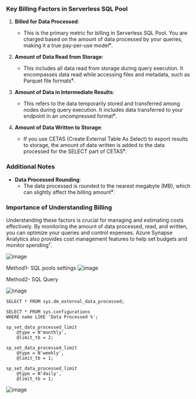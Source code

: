 ### Key Billing Factors in Serverless SQL Pool

1. **Billed for Data Processed**:
   - This is the primary metric for billing in Serverless SQL Pool. You are charged based on the amount of data processed by your queries, making it a true pay-per-use model⁸.

2. **Amount of Data Read from Storage**:
   - This includes all data read from storage during query execution. It encompasses data read while accessing files and metadata, such as Parquet file formats⁶.

3. **Amount of Data in Intermediate Results**:
   - This refers to the data temporarily stored and transferred among nodes during query execution. It includes data transferred to your endpoint in an uncompressed format⁶.

4. **Amount of Data Written to Storage**:
   - If you use CETAS (Create External Table As Select) to export results to storage, the amount of data written is added to the data processed for the SELECT part of CETAS⁶.

### Additional Notes

- **Data Processed Rounding**:
  - The data processed is rounded to the nearest megabyte (MB), which can slightly affect the billing amount⁶.

### Importance of Understanding Billing

Understanding these factors is crucial for managing and estimating costs effectively. By monitoring the amount of data processed, read, and written, you can optimize your queries and control expenses. Azure Synapse Analytics also provides cost management features to help set budgets and monitor spending⁷.



![image](https://github.com/user-attachments/assets/5d73d30f-a150-4adb-add4-d1d7c19e932c)


Method1- SQL pools settings
![image](https://github.com/user-attachments/assets/d5ecd32a-ea0b-4260-a618-ede06aa3c755)

Method2- SQL Query

![image](https://github.com/user-attachments/assets/b6af1082-3397-45ff-aeb6-13835a38c73e)
```
SELECT * FROM sys.dm_external_data_processed;

SELECT * FROM sys.configurations
WHERE name LIKE 'Data Processed %';

sp_set_data_processed_limit
    @type = N'monthly',
    @limit_tb = 2;

sp_set_data_processed_limit
    @type = N'weekly',
    @limit_tb = 1;

sp_set_data_processed_limit
    @type = N'daily',
    @limit_tb = 1;
````   
![image](https://github.com/user-attachments/assets/0f6a17f6-7dc4-4041-bee2-f3211b0f5787)
